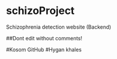 # schizoProject
Schizophrenia detection website (Backend)

##Dont edit without comments!

#Kosom GitHub
#Hygan khales
